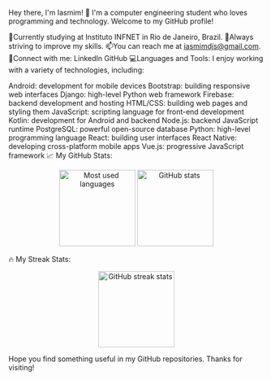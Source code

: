 Hey there, I'm Iasmim! 👋
I'm a computer engineering student who loves programming and technology. Welcome to my GitHub profile!

🔭Currently studying at Instituto INFNET in Rio de Janeiro, Brazil. 🌱Always striving to improve my skills. 📫You can reach me at iasmimdjs@gmail.com. 🔗Connect with me: LinkedIn GitHub 💻Languages and Tools: I enjoy working with a variety of technologies, including:

Android: development for mobile devices
Bootstrap: building responsive web interfaces
Django: high-level Python web framework
Firebase: backend development and hosting
HTML/CSS: building web pages and styling them
JavaScript: scripting language for front-end development
Kotlin: development for Android and backend
Node.js: backend JavaScript runtime
PostgreSQL: powerful open-source database
Python: high-level programming language
React: building user interfaces
React Native: developing cross-platform mobile apps
Vue.js: progressive JavaScript framework
📈 My GitHub Stats:
<p align="center">
  <img height="150" src="https://github-readme-stats.vercel.app/api/top-langs/?username=iasmimsilveira&layout=compact&langs_count=8&theme=radical" alt="Most used languages" />
  <img height="150" src="https://github-readme-stats.vercel.app/api?username=iasmimsilveira&show_icons=true&theme=radical" alt="GitHub stats" />
</p>
🔥 My Streak Stats:
<p align="center">
  <img height="150" src="https://github-readme-streak-stats.herokuapp.com/?user=iasmimsilveira&theme=radical" alt="GitHub streak stats" />
</p>
Hope you find something useful in my GitHub repositories. Thanks for visiting!
